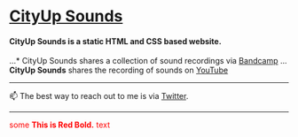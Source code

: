 # [CityUp Sounds]
#### __CityUp Sounds__ is a static HTML and CSS based website.
...* CityUp Sounds shares a collection of sound recordings via [Bandcamp]
... __CityUp Sounds__ shares the recording of sounds on [YouTube]
***
📫 The best way to reach out to me is via [Twitter].
***

<span style="color:red">some **This is Red Bold.** text</span>

[CityUp Sounds]: https://cityupsounds.github.io/
[Twitter]:https://twitter.com/cityupsounds
[Bandcamp]:cityupsounds.bandcamp.com
[YouTube]:https://www.youtube.com/channel/UC_MvmvydMYQL-jKWFE3vlqg
